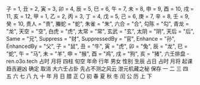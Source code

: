 子 = 1,
丑 = 2,
寅 = 3,
卯 = 4,
辰 = 5,
巳 = 6,
午 = 7,
未 = 8,
申 = 9,
酉 = 10,
戌 = 11,
亥 = 12,
甲 = 1,
乙 = 2,
丙 = 3,
丁 = 4,
戊 = 5,
己 = 6,
庚 = 7,
辛 = 8,
壬 = 9,
癸 = 10,
贵人 = "贵",
螣蛇 = "蛇",
朱雀 = "朱",
六合 = "合",
勾陈 = "勾",
青龙 = "龙",
天空 = "空",
白虎 = "虎",
太常 = "常",
玄武 = "玄",
太阴 = "阴",
天后 = "后",
Same = "兄",
Suppress = "财",
SuppressedBy = "官",
Enhance = "孙",
EnhancedBy = "父",
子 = "鼠",
丑 = "牛",
寅 = "虎",
卯 = "兔",
辰 = "龙",
巳 = "蛇",
午 = "马",
未 = "羊",
申 = "猴",
酉 = "鸡",
戌 = "狗",
亥 = "猪",
六壬排盘 - ren.o3o.tech
占时
月将
四柱
旬空
年命
行年
男女
性别
生辰
占日
占时
月将
起课
趋吉避凶
确定
取消
大六壬占卦
先占不测之风云
泄元机藏之秘
保存
一
二
三
四
五
六
七
八
九
十
年
月
日
腊
正
〇
初
春
夏
秋
冬
闰
公
历
上
下